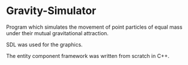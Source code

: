 # Gravity-Simulator

Program which simulates the movement of point particles of equal mass under their mutual gravitational attraction.

SDL was used for the graphics.

The entity component framework was written from scratch in C++.
